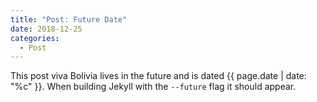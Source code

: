 ```yaml
---
title: "Post: Future Date"
date: 2018-12-25
categories:
  - Post
---
```


This post viva Bolivia lives in the future and is dated {{ page.date | date: "%c" }}. When building Jekyll with the `--future` flag it should appear.